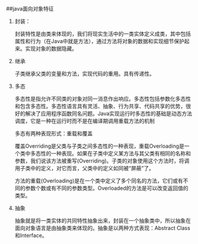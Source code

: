 ##java面向对象特征
1. 封装：

	封装特性是由类来体现的，我们将现实生活中的一类实体定义成类，其中包括属性和行为（在Java中就是方法），通过方法将对象的数据和实现细节保护起来。实现对象的数据隐藏。
2. 继承

	子类继承父类的变量和方法，实现代码的重用。具有传递性。
3. 多态

	多态性是指允许不同类的对象对同一消息作出响应。多态性包括参数化多态性和包含多态性。多态性语言具有灵活、抽象、行为共享、代码共享的优势，很好的解决了应用程序函数同名问题。Java实现运行时多态性的基础是动态方法调度，它是一种在运行时而不是在编译期调用重载方法的机制

	多态有两种表现形式：重载和覆盖

	覆盖Overriding是父类与子类之间多态性的一种表现，重载Overloading是一个类中多态性的一种表现。如果在子类中定义某方法与其父类有相同的名称和参数，我们说该方法被重写(Overriding)。子类的对象使用这个方法时，将调用子类中的定义，对它而言，父类中的定义如同被“屏蔽”了。

	方法的重载(Overloading)是在一个类中定义了多个同名的方法，它们或有不同的参数个数或有不同的参数类型。Overloaded的方法是可以改变返回值的类型。
4. 抽象

	抽象就是将一类实体的共同特性抽象出来，封装在一个抽象类中，所以抽象在面向对象语言是由抽象类来体现的。抽象是以两种方式表现：Abstract Class和Interface。